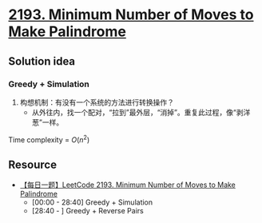 # [2193. Minimum Number of Moves to Make Palindrome](https://leetcode.com/problems/minimum-number-of-moves-to-make-palindrome/description/)

## Solution idea
### Greedy + Simulation
1. 构想机制：有没有一个系统的方法进行转换操作？
    - 从外往内，找一个配对，“拉到”最外层，“消掉”。重复此过程，像“剥洋葱”一样。

Time complexity = $O(n^2)$

## Resource
- [【每日一题】LeetCode 2193. Minimum Number of Moves to Make Palindrome](https://www.youtube.com/watch?v=IUB4G_hp8ug&ab_channel=HuifengGuan)
    - [00:00 - 28:40] Greedy + Simulation
    - [28:40 - ] Greedy + Reverse Pairs

